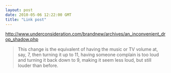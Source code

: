 ```yaml
---
layout: post
date: 2010-05-06 12:22:00 GMT
title: "Link post"
---
```

<http://www.underconsideration.com/brandnew/archives/an_inconvenient_drop_shadow.php>

> This change is the equivalent of having the music or TV volume at, say, 7, then turning it up to 11, having someone complain is too loud and turning it back down to 9, making it seem less loud, but still louder than before.